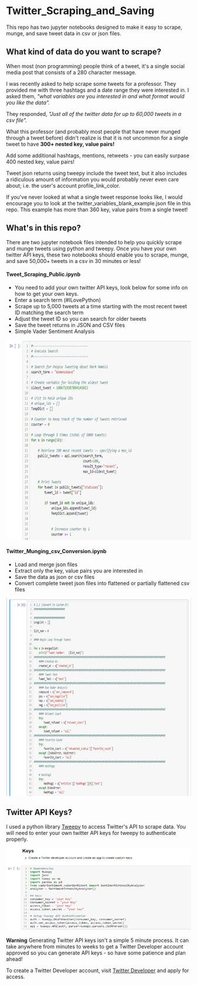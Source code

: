 # Twitter_Scraping_and_Saving

This repo has two jupyter notebooks designed to make it easy to scrape, munge, and save tweet data in csv or json files.

## What kind of data do you want to scrape?

When most (non programming) people think of a tweet, it's a single social media post that consists of a 280 character message.

I was recently asked to help scrape some tweets for a professor. They provided me with three hashtags and a date range they were interested in. I asked them, <i>"what variables are you interested in and what format would you like the data".</i>

They responded, <i>"Just all of the twitter data for up to 60,000 tweets in a csv file".</i>

What this professor (and probably most people that have never munged through a tweet before) didn't realize is that it is not uncommon for a single tweet to have <b>300+ nested key, value pairs!</b>

Add some additional hashtags, mentions, retweets - you can easily surpase 400 nested key, value pairs!

Tweet json returns using tweepy include the tweet text, but it also includes a ridiculous amount of information you would probably never even care about; i.e. the user's account profile_link_color.

If you've never looked at what a single tweet response looks like, I would encourage you to look at the twitter_variables_blank_example.json file in this repo. This example has more than 360 key, value pairs from a single tweet!

## What's in this repo?
There are two jupyter notebook files intended to help you quickly scrape and munge tweets using python and tweepy.
Once you have your own twitter API keys, these two notebooks should enable you to scrape, munge, and save 50,000+ tweets in a csv in 30 minutes or less!

#### Tweet_Scraping_Public.ipynb
 - You need to add your own twitter API keys, look below for some info on how to get your own keys.
 - Enter a search term (#ILovePython)
 - Scrape up to 5,000 tweets at a time starting with the most recent tweet ID matching the search term
 - Adjust the tweet ID so you can search for older tweets
 - Save the tweet returns in JSON and CSV files
 - Simple Vader Sentiment Analysis

<p align="center">
<img src="img/tweet_scraping_code_example.png" width="600" height="545" title="screenshot">
</p>

#### Twitter_Munging_csv_Conversion.ipynb
 - Load and merge json files
 - Extract only the key, value pairs you are interested in
 - Save the data as json or csv files
 - Convert complete tweet json files into flattened or partially flattened csv files

<p align="center">
<img src="img/tweet_sorting_code_example.png" width="800" height="539" title="screenshot">
</p>

## Twitter API Keys?
 
 I used a python library <a href="https://github.com/tweepy/tweepy">Tweepy</a> to access Twitter's API to scrape data.
 You will need to enter your own twitter API keys for tweepy to authenticate properly.
 
 <p align="center">
<img src="img/twitter_keys.png" width="600" height="227" title="screenshot">
</p>
 
 <b>Warning</b> Generating Twitter API keys isn't a simple 5 minute process. It can take anywhere from minutes to weeks to get a Twitter Developer account approved so you can generate API keys - so have some patience and plan ahead!
 
To create a Twitter Developer account, visit <a href="https://developer.twitter.com/en/apply-for-access.html">Twitter Developer</a> and apply for access. 


 
 
